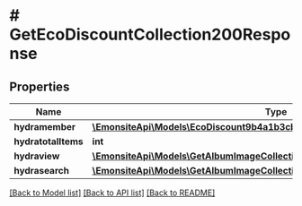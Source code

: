 # # GetEcoDiscountCollection200Response

## Properties

Name | Type | Description | Notes
------------ | ------------- | ------------- | -------------
**hydramember** | [**\EmonsiteApi\Models\EcoDiscount9b4a1b3cb469f303a66926f3d9bc3ad0Jsonld[]**](EcoDiscount9b4a1b3cb469f303a66926f3d9bc3ad0Jsonld.md) |  |
**hydratotalItems** | **int** |  | [optional]
**hydraview** | [**\EmonsiteApi\Models\GetAlbumImageCollection200ResponseHydraView**](GetAlbumImageCollection200ResponseHydraView.md) |  | [optional]
**hydrasearch** | [**\EmonsiteApi\Models\GetAlbumImageCollection200ResponseHydraSearch**](GetAlbumImageCollection200ResponseHydraSearch.md) |  | [optional]

[[Back to Model list]](../../README.md#models) [[Back to API list]](../../README.md#endpoints) [[Back to README]](../../README.md)
